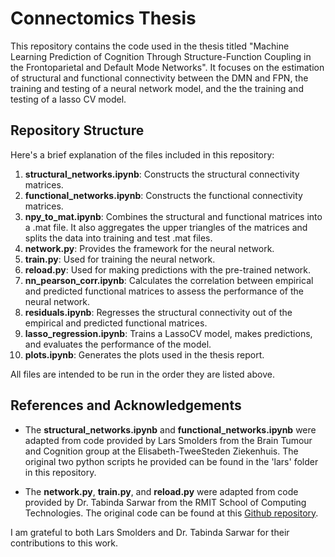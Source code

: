 # Connectomics Thesis

This repository contains the code used in the thesis titled "Machine Learning Prediction of Cognition Through Structure-Function Coupling in the Frontoparietal and Default Mode Networks". 
It focuses on the estimation of structural and functional connectivity between the DMN and FPN, the training and testing of a neural network model, and the the training and testing of a lasso CV model.

## Repository Structure

Here's a brief explanation of the files included in this repository:

1. **structural_networks.ipynb**: Constructs the structural connectivity matrices.
2. **functional_networks.ipynb**: Constructs the functional connectivity matrices.
3. **npy_to_mat.ipynb**: Combines the structural and functional matrices into a .mat file. It also aggregates the upper triangles of the matrices and splits the data into training and test .mat files.
4. **network.py**: Provides the framework for the neural network.
5. **train.py**: Used for training the neural network.
6. **reload.py**: Used for making predictions with the pre-trained network.
7. **nn_pearson_corr.ipynb**: Calculates the correlation between empirical and predicted functional matrices to assess the performance of the neural network.
8. **residuals.ipynb**: Regresses the structural connectivity out of the empirical and predicted functional matrices.
9. **lasso_regression.ipynb**: Trains a LassoCV model, makes predictions, and evaluates the performance of the model.
10. **plots.ipynb**: Generates the plots used in the thesis report.

All files are intended to be run in the order they are listed above.

## References and Acknowledgements

* The **structural_networks.ipynb** and **functional_networks.ipynb** were adapted from code provided by Lars Smolders from the Brain Tumour and Cognition group at the Elisabeth-TweeSteden Ziekenhuis. The original two python scripts he provided can be found in the 'lars' folder in this repository.

* The **network.py**, **train.py**, and **reload.py** were adapted from code provided by Dr. Tabinda Sarwar from the RMIT School of Computing Technologies. The original code can be found at this [Github repository](https://github.com/sarwart/mapping_SC_FC).

I am grateful to both Lars Smolders and Dr. Tabinda Sarwar for their contributions to this work.
